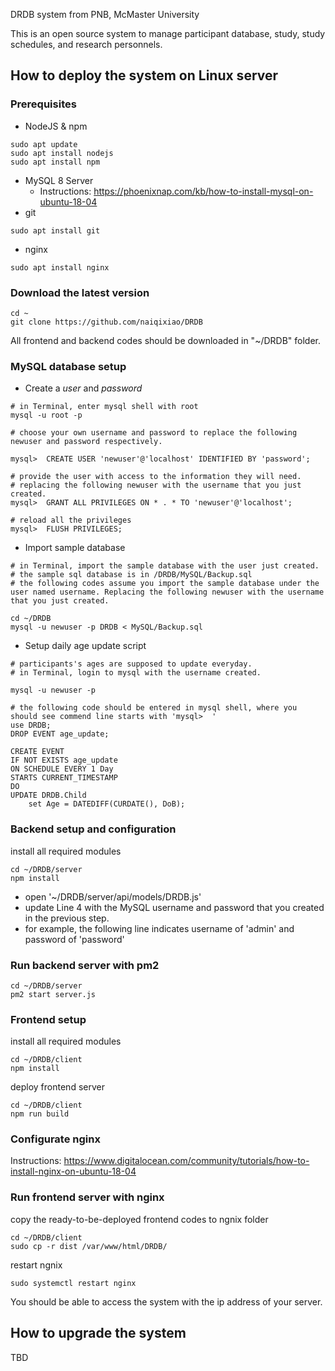 DRDB system from PNB, McMaster University

This is an open source system to manage participant database, study, study schedules, and research personnels.

## How to deploy the system on Linux server
### Prerequisites
* NodeJS & npm
```
sudo apt update
sudo apt install nodejs
sudo apt install npm
```
* MySQL 8 Server 
   - Instructions: https://phoenixnap.com/kb/how-to-install-mysql-on-ubuntu-18-04
* git
```
sudo apt install git
```
* nginx
```
sudo apt install nginx
```

### Download the latest version

```
cd ~
git clone https://github.com/naiqixiao/DRDB
```
All frontend and backend codes should be downloaded in "~/DRDB" folder.

### MySQL database setup
* Create a *user* and *password*
```
# in Terminal, enter mysql shell with root 
mysql -u root -p 
```
```
# choose your own username and password to replace the following newuser and password respectively.

mysql>  CREATE USER 'newuser'@'localhost' IDENTIFIED BY 'password';

# provide the user with access to the information they will need.
# replacing the following newuser with the username that you just created.
mysql>  GRANT ALL PRIVILEGES ON * . * TO 'newuser'@'localhost';
```
```
# reload all the privileges
mysql>  FLUSH PRIVILEGES;
```
* Import sample database
```
# in Terminal, import the sample database with the user just created.
# the sample sql database is in /DRDB/MySQL/Backup.sql
# the following codes assume you import the sample database under the user named username. Replacing the following newuser with the username that you just created.

cd ~/DRDB
mysql -u newuser -p DRDB < MySQL/Backup.sql
```

* Setup daily age update script
```
# participants's ages are supposed to update everyday.
# in Terminal, login to mysql with the username created.

mysql -u newuser -p
```
```
# the following code should be entered in mysql shell, where you should see commend line starts with 'mysql>  '
use DRDB;
DROP EVENT age_update;

CREATE EVENT
IF NOT EXISTS age_update
ON SCHEDULE EVERY 1 Day
STARTS CURRENT_TIMESTAMP
DO
UPDATE DRDB.Child 
    set Age = DATEDIFF(CURDATE(), DoB);
```

### Backend setup and configuration
install all required modules
```
cd ~/DRDB/server
npm install
```
- open '~/DRDB/server/api/models/DRDB.js'
- update Line 4 with the MySQL username and password that you created in the previous step.
- for example, the following line indicates username of 'admin' and password of 'password'

### Run backend server with pm2
```
cd ~/DRDB/server
pm2 start server.js 
```

### Frontend setup
install all required modules
```
cd ~/DRDB/client
npm install
```
deploy frontend server
```
cd ~/DRDB/client
npm run build
```
### Configurate nginx
Instructions: https://www.digitalocean.com/community/tutorials/how-to-install-nginx-on-ubuntu-18-04

### Run frontend server with nginx
copy the ready-to-be-deployed frontend codes to ngnix folder
```
cd ~/DRDB/client
sudo cp -r dist /var/www/html/DRDB/
```
restart ngnix
```
sudo systemctl restart nginx
```
You should be able to access the system with the ip address of your server.
## How to upgrade the system
TBD